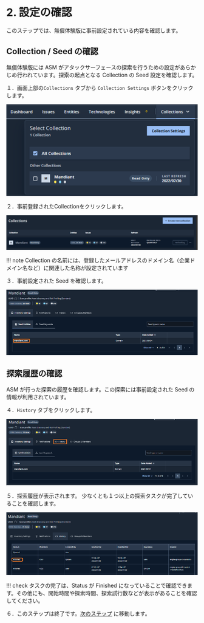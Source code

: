 # 2. 設定の確認

このステップでは、無償体験版に事前設定されている内容を確認します。

## Collection / Seed の確認

無償体験版には ASM がアタックサーフェースの探索を行うための設定があらかじめ行われています。探索の起点となる Collection の Seed 設定を確認します。

１．画面上部の`Collections` タブから `Collection Settings` ボタンをクリックします。

![](images/2022-08-04-15-58-06-image.png)

２．事前登録されたCollectionをクリックします。

![](images/2022-08-04-16-02-06-image.png)

!!! note
    Collection の名前には、登録したメールアドレスのドメイン名（企業ドメイン名など）に関連した名称が設定されています

３．事前設定された Seed を確認します。

![](images/2022-08-04-16-09-01-image.png)

## 探索履歴の確認

ASM が行った探索の履歴を確認します。この探索には事前設定された Seed の情報が利用されています。

４．`History` タブをクリックします。

![](images/2022-08-04-16-03-41-image.png)

５．探索履歴が表示されます。
少なくとも１つ以上の探索タスクが完了していることを確認します。

![](images/2022-08-04-16-10-40-image.png)

!!! check 
    タスクの完了は、Status が Finished になっていることで確認できます。その他にも、開始時間や探索時間、探索試行数などが表示があることを確認してください。

６．このステップは終了です。[<u>次のステップ</u>](../031-check-dashboard) に移動します。
